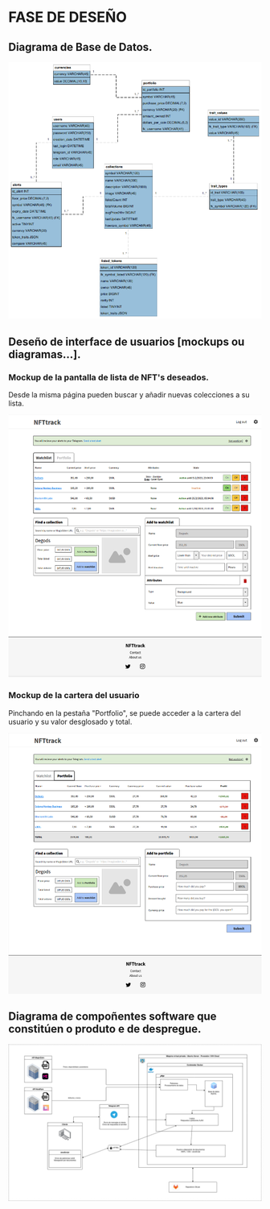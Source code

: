 # FASE DE DESEÑO

## Diagrama de Base de Datos.

![Diagrama Entidad-Relación](doc/img/diagrama_ER.png)

## Deseño de interface de usuarios [mockups ou diagramas...].

### Mockup de la pantalla de lista de NFT's deseados.

Desde la misma página pueden buscar y añadir nuevas colecciones a su lista.

![Mockup de 'lista de deseados'](doc/img/interfaz_watchlist.png)

### Mockup de la cartera del usuario

Pinchando en la pestaña "Portfolio", se puede acceder a la cartera del usuario y su valor desglosado y total.

![Mockup de la pantalla de 'cartera'](doc/img/interfaz_portfolio.png)

## Diagrama de compoñentes software que constitúen o produto e de despregue.
![Diagrama de arquitectura](doc/img/diagrama_arquitectura.png)

